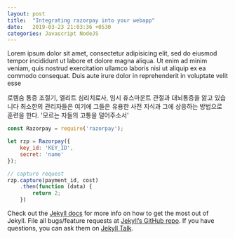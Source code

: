 ```yaml
---
layout: post
title:  "Integrating razorpay into your webapp"
date:   2019-03-23 21:03:36 +0530
categories: Javascript NodeJS
---
```

Lorem ipsum dolor sit amet, consectetur adipisicing elit, sed do eiusmod tempor incididunt ut labore et dolore magna aliqua. Ut enim ad minim veniam, quis nostrud exercitation ullamco laboris nisi ut aliquip ex ea commodo consequat. Duis aute irure dolor in reprehenderit in voluptate velit esse

로렘숨 통증 조절기, 엘리트 심리치료사, 임시 휴스마운트 관절과 대뇌통증을 앓고 있습니다 최소한의 관리자들은 여기에 그들은 유용한 사전 지식과 그에 상응하는 방법으로 훈련을 한다. '모르는 자들의 고통을 덜어주소서'
```javascript
const Razorpay = require('razorpay');

let rzp = Razorpay({
	key_id: 'KEY_ID',
	secret: 'name'
});

// capture request
rzp.capture(payment_id, cost)
	.then(function (data) {
		return 2;
	})
```

Check out the [Jekyll docs][jekyll-docs] for more info on how to get the most out of Jekyll. File all bugs/feature requests at [Jekyll’s GitHub repo][jekyll-gh]. If you have questions, you can ask them on [Jekyll Talk][jekyll-talk].

[jekyll-docs]: https://jekyllrb.com/docs/home
[jekyll-gh]:   https://github.com/jekyll/jekyll
[jekyll-talk]: https://talk.jekyllrb.com/
